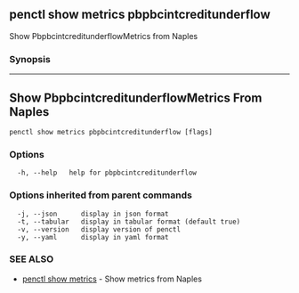 ## penctl show metrics pbpbcintcreditunderflow

Show PbpbcintcreditunderflowMetrics from Naples

### Synopsis



---------------------------------
 Show PbpbcintcreditunderflowMetrics From Naples 
---------------------------------


```
penctl show metrics pbpbcintcreditunderflow [flags]
```

### Options

```
  -h, --help   help for pbpbcintcreditunderflow
```

### Options inherited from parent commands

```
  -j, --json      display in json format
  -t, --tabular   display in tabular format (default true)
  -v, --version   display version of penctl
  -y, --yaml      display in yaml format
```

### SEE ALSO
* [penctl show metrics](penctl_show_metrics.md)	 - Show metrics from Naples

